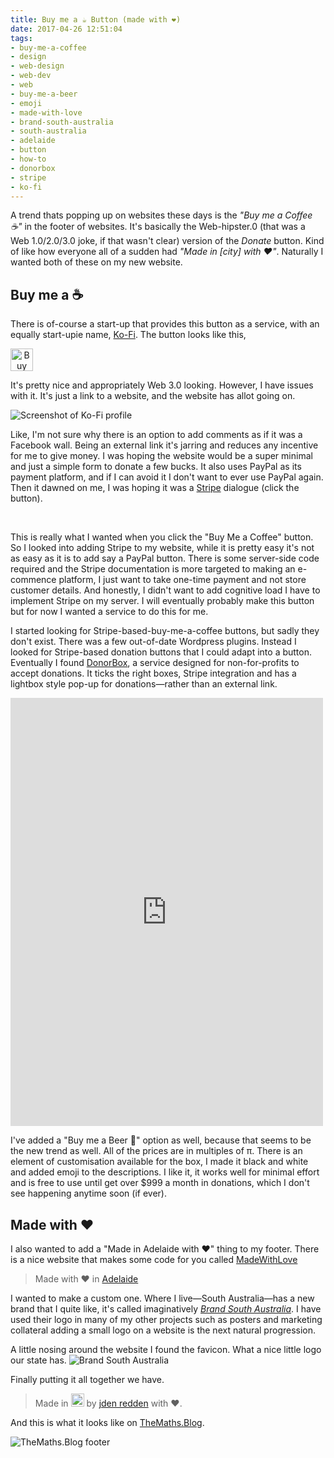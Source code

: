 ```yaml
---
title: Buy me a ☕ Button (made with ❤️)
date: 2017-04-26 12:51:04
tags:
- buy-me-a-coffee
- design
- web-design
- web-dev
- web
- buy-me-a-beer
- emoji
- made-with-love
- brand-south-australia
- south-australia
- adelaide
- button
- how-to
- donorbox
- stripe
- ko-fi
---
```


A trend thats popping up on websites these days is the _"Buy me a Coffee ☕"_ in the footer of websites. It's basically the Web-hipster.0 (that was a Web 1.0/2.0/3.0 joke, if that wasn't clear) version of the _Donate_ button. Kind of like how everyone all of a sudden had _"Made in [city] with ❤️"_. Naturally I wanted both of these on my new website.

## Buy me a ☕

There is of-course a start-up that provides this button as a service, with an equally start-upie name, [Ko-Fi](https://ko-fi.com). The button looks like this,

<a href='https://ko-fi.com/A67812DX' target='_blank'><img height='36' style='border:0px;height:36px;text-align:center;' src='https://az743702.vo.msecnd.net/cdn/kofi2.png?v=0' border='0' alt='Buy Me a Coffee at ko-fi.com' /></a>

It's pretty nice and appropriately Web 3.0 looking. However, I have issues with it. It's just a link to a website, and the website has allot going on.

![Screenshot of Ko-Fi profile](/content/images/2017/04/Screen-Shot-2017-04-26-at-8.50.03-pm.png)

Like, I'm not sure why there is an option to add comments as if it was a Facebook wall. Being an external link it's jarring and reduces any incentive for me to give money. I was hoping the website would be a super minimal and just a simple form to donate a few bucks. It also uses PayPal as its payment platform, and if I can avoid it I don't want to ever use PayPal again. Then it dawned on me, I was hoping it was a [Stripe](https://stripe.com) dialogue (click the button).

<form action="/your-server-side-code" method="POST" style="text-align: center;">
  <script
    src="https://checkout.stripe.com/checkout.js" class="stripe-button"
    data-key="pk_test_yK0YgEOqEQ3PijUMpSinwpKl"
    data-amount="999"
    data-name="Test Dialogue"
    data-description="The Gospel According to jden"
    data-image="https://stripe.com/img/documentation/checkout/marketplace.png"
    data-locale="auto"
    data-currency="aud">
  </script>
</form>
<br>

This is really what I wanted when you click the "Buy Me a Coffee" button. So I looked into adding Stripe to my website, while it is pretty easy it's not as easy as it is to add say a PayPal button. There is some server-side code required and the Stripe documentation is more targeted to making an e-commence platform, I just want to take one-time payment and not store customer details. And honestly, I didn't want to add cognitive load I have to implement Stripe on my server. I will eventually probably make this button but for now I wanted a service to do this for me.

I started looking for Stripe-based-buy-me-a-coffee buttons, but sadly they don't exist. There was a few out-of-date Wordpress plugins. Instead I looked for Stripe-based donation buttons that I could adapt into a button. Eventually I found [DonorBox](https://donorbox.org/), a service designed for non-for-profits to accept donations. It ticks the right boxes, Stripe integration and has a lightbox style pop-up for donations—rather than an external link.

<script src="https://donorbox.org/widget.js" type="text/javascript"></script><iframe src="https://donorbox.org/embed/themaths-blog-buy-me-a-beer" height="685px" width="100%" style="max-width:500px; min-width:310px; margin: 0 auto; max-height:none!important" seamless="seamless" id="dbox-form-embed" name="donorbox" frameborder="0" scrolling="no"></iframe>

I've added a "Buy me a Beer 🍺" option as well, because that seems to be the new trend as well. All of the prices are in multiples of π. There is an element of customisation available for the box, I made it black and white and added emoji to the descriptions. I like it, it works well for minimal effort and is free to use until get over $999 a month in donations, which I don't see happening anytime soon (if ever).

## Made with ❤️

I also wanted to add a "Made in Adelaide with ❤️" thing to my footer. There is a nice website that makes some code for you called [MadeWithLove](http://madewithlove.in/grab-a-label/)

> Made with &hearts; in <a href="http://madewithlove.in/Adelaide/">Adelaide</a>

I wanted to make a custom one. Where I live—South Australia—has a new brand that I quite like, it's called imaginatively _[Brand South Australia](http://www.brandsouthaustralia.com.au)_. I have used their logo in many of my other projects such as posters and marketing collateral adding a small logo on a website is the next natural progression.

A little nosing around the website I found the favicon. What a nice little logo our state has.
![Brand South Australia](https://www.brandsouthaustralia.com.au/favicon-32x32.png)

Finally putting it all together we have.

> Made in <a href="http://southaustralia.com"><img src="https://www.brandsouthaustralia.com.au/favicon-32x32.png" style="-webkit-transform: translateX(0); -ms-transform: translateX(0); transform: translateX(0);display: inline-block; padding: 0; left: 0; height: 1.5em; margin-bottom: -0.25em;"></a> by <a href="http://jden.me">jden redden</a> with ❤️.

And this is what it looks like on [TheMaths.Blog](https://themaths.blog).

![TheMaths.Blog footer](/content/images/2017/04/Screen-Shot-2017-04-26-at-10.08.42-pm.png)
